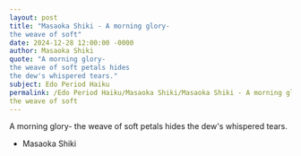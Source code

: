 ```yaml
---
layout: post
title: "Masaoka Shiki - A morning glory-
the weave of soft"
date: 2024-12-28 12:00:00 -0000
author: Masaoka Shiki
quote: "A morning glory-
the weave of soft petals hides
the dew's whispered tears."
subject: Edo Period Haiku
permalink: /Edo Period Haiku/Masaoka Shiki/Masaoka Shiki - A morning glory-
the weave of soft
---
```


A morning glory-
the weave of soft petals hides
the dew's whispered tears.

- Masaoka Shiki

